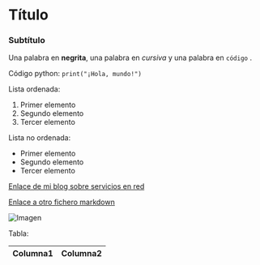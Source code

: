 # Título

### Subtítulo

Una palabra en **negrita**, una palabra en <em>cursiva</em> y una palabra en  `código` .

Código python: `print("¡Hola, mundo!")`

Lista ordenada:

1. Primer elemento
2. Segundo elemento
3. Tercer elemento

Lista no ordenada:

- Primer elemento
- Segundo elemento
- Tercer elemento


[Enlace de mi blog sobre servicios en red](https://ercaudata.data.blog/pagina-inicio/)

[Enlace a otro fichero markdown](recursos/enlace.md)

![Imagen](recursos/vegetta.jpg)

Tabla:

| Columna1 | Columna2 |
|---------|---------|
